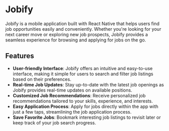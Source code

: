 # Jobify

Jobify is a mobile application built with React Native that helps users find job opportunities easily and conveniently. Whether you're looking for your next career move or exploring new job prospects, Jobify provides a seamless experience for browsing and applying for jobs on the go.

## Features

- **User-friendly Interface**: Jobify offers an intuitive and easy-to-use interface, making it simple for users to search and filter job listings based on their preferences.
- **Real-time Job Updates**: Stay up-to-date with the latest job openings as Jobify provides real-time updates on available positions.
- **Customized Job Recommendations**: Receive personalized job recommendations tailored to your skills, experience, and interests.
- **Easy Application Process**: Apply for jobs directly within the app with just a few taps, streamlining the job application process.
- **Save Favorite Jobs**: Bookmark interesting job listings to revisit later or keep track of your job search progress.
